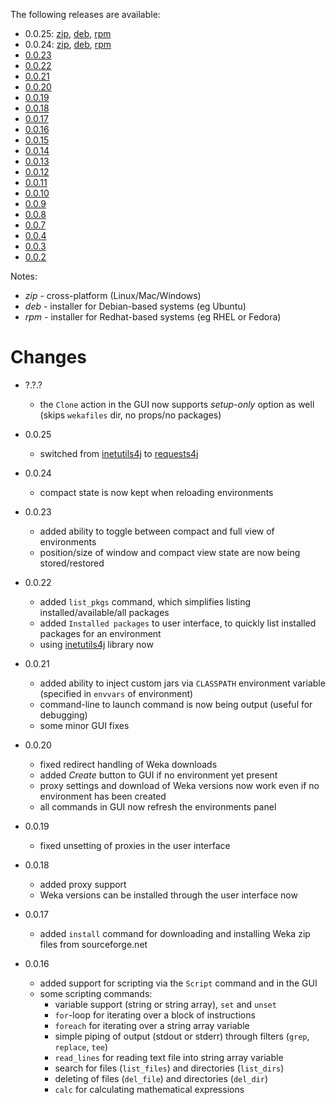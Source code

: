 The following releases are available:

* 0.0.25: [zip](https://github.com/fracpete/weka-virtualenv/releases/download/weka-virtualenv-0.0.25/weka-virtualenv-0.0.25-bin.zip), 
  [deb](https://github.com/fracpete/weka-virtualenv/releases/download/weka-virtualenv-0.0.25/weka-virtualenv_0.0.25-1_all.deb), 
  [rpm](https://github.com/fracpete/weka-virtualenv/releases/download/weka-virtualenv-0.0.25/weka-virtualenv-0.0.25-1.noarch.rpm)
* 0.0.24: [zip](https://github.com/fracpete/weka-virtualenv/releases/download/weka-virtualenv-0.0.24/weka-virtualenv-0.0.24-bin.zip), 
  [deb](https://github.com/fracpete/weka-virtualenv/releases/download/weka-virtualenv-0.0.24/weka-virtualenv_0.0.24-1_all.deb), 
  [rpm](https://github.com/fracpete/weka-virtualenv/releases/download/weka-virtualenv-0.0.24/weka-virtualenv-0.0.24-1.noarch.rpm)
* [0.0.23](https://github.com/fracpete/weka-virtualenv/releases/download/weka-virtualenv-0.0.23/weka-virtualenv-0.0.23-bin.zip)
* [0.0.22](https://github.com/fracpete/weka-virtualenv/releases/download/weka-virtualenv-0.0.22/weka-virtualenv-0.0.22-bin.zip)
* [0.0.21](https://github.com/fracpete/weka-virtualenv/releases/download/weka-virtualenv-0.0.21/weka-virtualenv-0.0.21-bin.zip)
* [0.0.20](https://github.com/fracpete/weka-virtualenv/releases/download/weka-virtualenv-0.0.20/weka-virtualenv-0.0.20-bin.zip)
* [0.0.19](https://github.com/fracpete/weka-virtualenv/releases/download/weka-virtualenv-0.0.19/weka-virtualenv-0.0.19-bin.zip)
* [0.0.18](https://github.com/fracpete/weka-virtualenv/releases/download/weka-virtualenv-0.0.18/weka-virtualenv-0.0.18-bin.zip)
* [0.0.17](https://github.com/fracpete/weka-virtualenv/releases/download/weka-virtualenv-0.0.17/weka-virtualenv-0.0.17-bin.zip)
* [0.0.16](https://github.com/fracpete/weka-virtualenv/releases/download/weka-virtualenv-0.0.16/weka-virtualenv-0.0.16-bin.zip)
* [0.0.15](https://github.com/fracpete/weka-virtualenv/releases/download/weka-virtualenv-0.0.15/weka-virtualenv-0.0.15-bin.zip)
* [0.0.14](https://github.com/fracpete/weka-virtualenv/releases/download/weka-virtualenv-0.0.14/weka-virtualenv-0.0.14-bin.zip)
* [0.0.13](https://github.com/fracpete/weka-virtualenv/releases/download/weka-virtualenv-0.0.13/weka-virtualenv-0.0.13-bin.zip)
* [0.0.12](https://github.com/fracpete/weka-virtualenv/releases/download/weka-virtualenv-0.0.12/weka-virtualenv-0.0.12-bin.zip)
* [0.0.11](https://github.com/fracpete/weka-virtualenv/releases/download/weka-virtualenv-0.0.11/weka-virtualenv-0.0.11-bin.zip)
* [0.0.10](https://github.com/fracpete/weka-virtualenv/releases/download/weka-virtualenv-0.0.10/weka-virtualenv-0.0.10-bin.zip)
* [0.0.9](https://github.com/fracpete/weka-virtualenv/releases/download/weka-virtualenv-0.0.9/weka-virtualenv-0.0.9-bin.zip)
* [0.0.8](https://github.com/fracpete/weka-virtualenv/releases/download/weka-virtualenv-0.0.8/weka-virtualenv-0.0.8-bin.zip)
* [0.0.7](https://github.com/fracpete/weka-virtualenv/releases/download/weka-virtualenv-0.0.7/weka-virtualenv-0.0.7-bin.zip)
* [0.0.4](https://github.com/fracpete/weka-virtualenv/releases/download/weka-virtualenv-0.0.4/weka-virtualenv-0.0.4-bin.zip)
* [0.0.3](https://github.com/fracpete/weka-virtualenv/releases/download/weka-virtualenv-0.0.3/weka-virtualenv-0.0.3-bin.zip)
* [0.0.2](https://github.com/fracpete/weka-virtualenv/releases/download/weka-virtualenv-0.0.2/weka-virtualenv-0.0.2-bin.zip)


Notes:

* *zip* - cross-platform (Linux/Mac/Windows)
* *deb* - installer for Debian-based systems (eg Ubuntu)
* *rpm* - installer for Redhat-based systems (eg RHEL or Fedora)


# Changes

* ?.?.?

  * the `Clone` action in the GUI now supports *setup-only* option as well (skips `wekafiles` dir, no props/no packages)

* 0.0.25

  * switched from [inetutils4j](https://github.com/fracpete/inetutils4j) to [requests4j](https://github.com/fracpete/requests4j)
  
* 0.0.24

  * compact state is now kept when reloading environments
  
* 0.0.23

  * added ability to toggle between compact and full view of environments
  * position/size of window and compact view state are now being stored/restored

* 0.0.22

  * added `list_pkgs` command, which simplifies listing installed/available/all packages
  * added `Installed packages` to user interface, to quickly list installed packages for an environment
  * using [inetutils4j](https://github.com/fracpete/inetutils4j) library now

* 0.0.21

  * added ability to inject custom jars via `CLASSPATH` environment variable (specified in `envvars` of environment)
  * command-line to launch command is now being output (useful for debugging)
  * some minor GUI fixes

* 0.0.20

  * fixed redirect handling of Weka downloads
  * added *Create* button to GUI if no environment yet present
  * proxy settings and download of Weka versions now work even if no environment has been created
  * all commands in GUI now refresh the environments panel

* 0.0.19

  * fixed unsetting of proxies in the user interface
  
* 0.0.18

  * added proxy support
  * Weka versions can be installed through the user interface now

* 0.0.17

  * added `install` command for downloading and installing Weka zip files from sourceforge.net
  
* 0.0.16

  * added support for scripting via the `Script` command and in the GUI
  * some scripting commands:
    * variable support (string or string array), `set` and `unset`
    * `for`-loop for iterating over a block of instructions
    * `foreach` for iterating over a string array variable
    * simple piping of output (stdout or stderr) through filters (`grep`, `replace`, `tee`)
    * `read_lines` for reading text file into string array variable
    * search for files (`list_files`) and directories (`list_dirs`)
    * deleting of files (`del_file`) and directories (`del_dir`)
    * `calc` for calculating mathematical expressions
  

